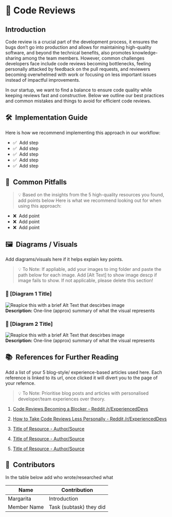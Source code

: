 # 📘 Code Reviews

## Introduction
Code review is a crucial part of the development process, it ensures the bugs don’t go into production and allows for maintaining high-quality software, and beyond the technical benefits, also promotes knowledge-sharing among the team members. However, common challenges developers face include code reviews becoming bottlenecks, feeling personally attacked by feedback on the pull requests, and reviewers becoming overwhelmed with work or focusing on less important issues instead of impactful improvements.

In our startup, we want to find a balance to ensure code quality while keeping reviews fast and constructive. Below we outline our best practices and common mistakes and things to avoid for efficient code reviews.

## 🛠️ &nbsp;Implementation Guide
Here is how we recommend implementing this approach in our workflow:
- ✅ &nbsp;Add step 
- ✅ &nbsp;Add step
- ✅ &nbsp;Add step
- ✅ &nbsp;Add step
- ✅ &nbsp;Add step

## 🚫 &nbsp;Common Pitfalls
> 💡 Based on the insights from the 5 high-quality resources you found, add points below
Here is what we recommend looking out for when using this approach:
- ❌ &nbsp;Add point
- ❌ &nbsp;Add point
- ❌ &nbsp;Add point


## 🖼️ &nbsp;Diagrams / Visuals 
Add diagrams/visuals here if it helps explain key points.
> 💡 To Note: If appliable, add your images to img folder and paste the path below for each image. Add [Alt Text] to show image descp if image fails to show. If not applicable, please delete this section!

### 📌 [Diagram 1 Title]  
![Reaplce this with a brief Alt Text that descirbes image](../images/diagram-name1.png)  
**Description:** One-line (approx) summary of what the visual represents

### 📌 [Diagram 2 Title]  
![Reaplce this with a brief Alt Text that descirbes image](../images/diagram-name2.png)  
**Description:** One-line (approx) summary of what the visual represents


## 📚 &nbsp;References for Further Reading
Add a list of your 5 blog-style/ experience-based articles used here. Each reference is linked to its url, once clicked it will divert you to the page of your refernce.
>💡 To Note: Prioritise blog posts and articles with personalised developer/team experiences over theory. 

1. [Code Reviews Becoming a Blocker - Reddit /r/ExperiencedDevs](https://www.reddit.com/r/ExperiencedDevs/comments/oo4ds0/code_reviews_becoming_a_blocker/)
2. [How to Take Code Reviews Less Personally - Reddit /r/ExperiencedDevs](https://www.reddit.com/r/ExperiencedDevs/comments/z7llsm/how_to_take_code_reviews_less_personally/)

3. [Title of Resource - Author/Source](https://resource.com)
4. [Title of Resource - Author/Source](https://resource.com)
5. [Title of Resource - Author/Source](https://resource.com)

## 👥 &nbsp;Contributors
In the table below add who wrote/researched what 

| Name     | Contribution        |
|----------|---------------------|
| Margarita | Introduction |
| Member Name | Task (subtask) they did |
